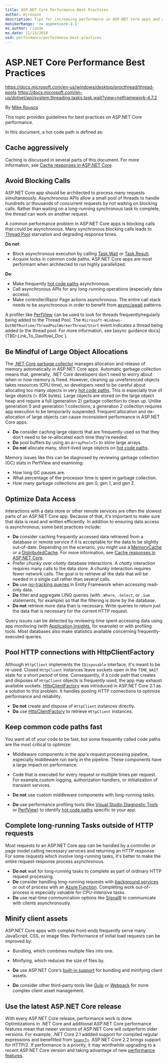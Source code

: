 ```yaml
---
title: ASP.NET Core Performance Best Practices
author: mjrousos
description: Tips for increasing performance in ASP.NET Core apps and avoiding common performance problems
monikerRange: '>= aspnetcore-1.1'
ms.author: riande
ms.date: 11/13/2018
uid: performance/performance-best-practices
---
```

# ASP.NET Core Performance Best Practices

https://docs.microsoft.com/en-us/windows/desktop/procthread/thread-pools
https://docs.microsoft.com/en-us/dotnet/api/system.threading.tasks.task.wait?view=netframework-4.7.2


By [Mike Rousos](https://github.com/mjrousos)

<!-- TODO review hot code paths is jargon that won't MT (machine translate) and is not well defined for native speakers. -->

This topic provides guidelines for best practices on ASP.NET Core performance. 

<a name="hot"></a>

In this document, a hot code path is defined as:

## Cache aggressively

Caching is discussed in several parts of this document. For more information, see [Cache responses in ASP.NET Core](xref:performance/caching/index).

## Avoid Blocking Calls

ASP.NET Core app should be architected to process many requests simultaneously. Asynchronous APIs allow a small pool of threads to handle hundreds or thousands of concurrent requests by not waiting on blocking calls. Rather than waiting on a long-running synchronous task to complete, the thread can work on another request.

A common performance problem in ASP.NET Core apps is blocking calls that could be asynchronous. Many synchronous blocking calls leads to [Thread Pool](https://docs.microsoft.com/en-us/windows/desktop/procthread/thread-pools) starvation and degrading response times.

**Do not**:

*  Block asynchronous execution by calling [Task.Wait](https://docs.microsoft.com/en-us/dotnet/api/system.threading.tasks.task.wait?view=netframework-4.7.2) or [Task.Result](https://docs.microsoft.com/en-us/dotnet/api/system.threading.tasks.task-1.result?view=netframework-4.7.2).
* Acquire locks in common code paths. ASP.NET Core apps are most performant when architected to run highly parallelized.


**Do**:

* Make frequently [hot code paths](#hot) asynchronous.
* Call asynchronous APIs for any long-running operations (especially data access).
* Make controller/Razor Page actions asynchronous. The entire call stack needs to be asynchronous in order to benefit from [async/await](https://docs.microsoft.com/en-us/dotnet/csharp/programming-guide/concepts/async/) patterns.

A profiler like [PerfView](https://github.com/Microsoft/perfview) can be used to look for threads frequently/regularly being added to the Thread Pool. The `Microsoft-Windows-DotNETRuntime/ThreadPoolWorkerThread/Start` event indicates a thread being added to the thread pool.  For more information, see [async guidance docs](TBD-Link_To_Davifowl_Doc <!-- TODO review TBD link -->).

## Be Mindful of Large Object Allocations

<!-- TODO review Bill - replaced original .NET language below with .NET Core since this targets .NET Core -->
The [.NET Core garbage collector](https://docs.microsoft.com/dotnet/standard/garbage-collection/) manages allocation and release of memory automatically in ASP.NET Core apps. Automatic garbage collection means that, generally, .NET Core developers don't need to worry about when or how memory is freed. However, cleaning up unreferenced objects takes resources (CPU time), so developers need to be careful about allocating too many objects in very [hot code paths](hot). This is especially true of large objects (> 85K bytes). Large objects are stored on the large object heap and require a full (generation 2) garbage collection to clean up. Unlike generation 0 and generation 1 collections, a generation 2 collection requires app execution to be temporarily suspended. Frequent allocation and de-allocation of large objects can cause inconsistent performance in ASP.NET Core apps.

* **Do** consider caching large objects that are frequently used so that they don't need to be re-allocated each time they're needed.
* **Do** pool buffers by using an `ArrayPool<T>` to store large arrays.
* **Do not** allocate many, short-lived large objects on [hot code paths](hot).

Memory issues like this can be diagnosed by reviewing garbage collection (GC) stats in PerfView and examining:

* How long GC pauses are.
* What percentage of the processor time is spent in garbage collection.
* How many garbage collections are gen 0, gen 1, and gen 2.

## Optimize Data Access

<!-- TODO review by EF folks -->

Interactions with a data store or other remote services are often the slowest parts of an ASP.NET Core app. Because of that, it's important to make sure that data is read and written efficiently. In addition to ensuring data access is asynchronous, some best practices include:

* **Do** consider caching frequently accessed data retrieved from a database or remote service if it is acceptable for the data to be slightly out-of-date. Depending on the scenario, you might use a [MemoryCache](https://docs.microsoft.com/aspnet/core/performance/caching/memory) or a [DistributedCache](https://docs.microsoft.com/aspnet/core/performance/caching/distributed). For more information, see [Cache responses in ASP.NET Core](xref:performance/caching/index).
* Prefer *chunky* over *chatty* database interactions. A *chatty* interaction requires many calls to the data store. A *chunky* interaction requires fewer network calls. The goal is to retrieve all the data that will be needed in a single call rather than  several calls.
* **Do** use [no-tracking queries](https://docs.microsoft.com/ef/core/querying/tracking) in Entity Framework when accessing read-only data.
* **Do** filter and aggregate LINQ queries (with `.Where`, `.Select`, or `.Sum` statements, for example) so that the filtering is done by the database.
* **Do not** retrieve more data than is necessary. Write queries to return just the data that is necessary for the current HTTP request.

Query issues can be detected by reviewing time spent accessing data using app monitoring (with [Application Insights](https://docs.microsoft.com/azure/application-insights/app-insights-overview), for example) or with profiling tools. Most databases also make statistics available concerning frequently-executed queries.

## Pool HTTP connections with HttpClientFactory

Although `HttpClient` implements the `IDisposable` interface, it's meant to be re-used. Closed `HttpClient` instances leave sockets open in the `TIME_WAIT` state for a short period of time. Consequently, if a code path that creates and disposes of `HttpClient` objects is frequently used, the app may exhaust available sockets. [HttpClientFactory](https://docs.microsoft.com/dotnet/standard/microservices-architecture/implement-resilient-applications/use-httpclientfactory-to-implement-resilient-http-requests) was introduced in ASP.NET Core 2.1 as a solution to this problem. It handles pooling HTTP connections to optimize performance and reliability.

* **Do not** create and dispose of `HttpClient` instances directly.
* **Do** use [HttpClientFactory](https://docs.microsoft.com/dotnet/standard/microservices-architecture/implement-resilient-applications/use-httpclientfactory-to-implement-resilient-http-requests) to retrieve `HttpClient` instances.

## Keep common code paths fast

You want all of your code to be fast, but some frequently called code paths are the most critical to optimize:

* Middleware components in the app's request processing pipeline, especially middleware run early in the pipeline. These components have a large impact on performance.
* Code that is executed for every request or multiple times per request. For example,custom logging, authorization handlers, or initialization of transient services.

* **Do not** use custom middleware components with long-running tasks.
* **Do** use performance profiling tools (like [Visual Studio Diagnostic Tools](https://docs.microsoft.com/visualstudio/profiling/profiling-feature-tour) or [PerfView](https://github.com/Microsoft/perfview)) to identify [hot code paths](hot) specific to your app.

## Complete long-running Tasks outside of HTTP requests

Most requests to an ASP.NET Core app can be handled by a controller or page model calling necessary services and returning an HTTP response. For some requests which involve long-running tasks, it's better to make the entire request-response process asynchronous.

* **Do not** wait for long-running tasks to complete as part of ordinary HTTP request processing.
* **Do** consider handling long-running requests with [background services](https://docs.microsoft.com/aspnet/core/fundamentals/host/hosted-services) or out of process with an [Azure Function](https://docs.microsoft.com/azure/azure-functions/). Completing work out-of-process is especially valuable for CPU-intensive tasks.
* **Do** use real-time communication options like [SignalR](xref:signalr/introduction) to communicate with clients asynchronously.

## Minify client assets

ASP.NET Core apps with complex front-ends frequently serve many JavaScript, CSS, or image files. Performance of initial load requests can be improved by:

* Bundling, which combines multiple files into one.
* Minifying, which reduces the size of files by.

* **Do** use ASP.NET Core's [built-in support](xref:client-side/bundling-and-minification) for bundling and minifying client assets.
* **Do** consider other third-party tools like [Gulp](uid:client-side/bundling-and-minification#consume-bundleconfigjson-from-gulp) or [Webpack](https://webpack.js.org/) for more complex client asset management.

## Use the latest ASP.NET Core release

With every ASP.NET Core release, performance work is done. Optimtizations in .NET Core and additional ASP.NET Core performance features mean that newer versions of ASP.NET Core will outperform older versions. For example, .NET Core 2.1 addded support for compiled regular expressions and benefitted from [`Span<T>`](https://msdn.microsoft.com/en-us/magazine/mt814808.aspx). ASP.NET Core 2.2 brings support for HTTP/2. If performance is a priority, it may worthwhile upgrading to a recent ASP.NET Core version and taking advantage of new [performance features](TBD).
<!-- TODO review link -->